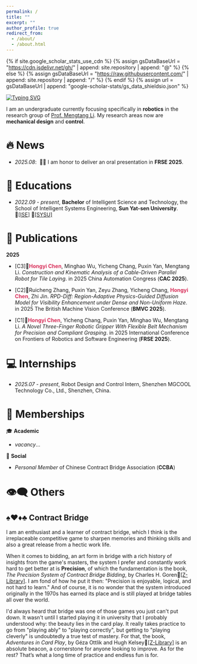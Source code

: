 ```yaml
---
permalink: /
title: ""
excerpt: ""
author_profile: true
redirect_from: 
  - /about/
  - /about.html
---
```


{% if site.google_scholar_stats_use_cdn %}
{% assign gsDataBaseUrl = "https://cdn.jsdelivr.net/gh/" | append: site.repository | append: "@" %}
{% else %}
{% assign gsDataBaseUrl = "https://raw.githubusercontent.com/" | append: site.repository | append: "/" %}
{% endif %}
{% assign url = gsDataBaseUrl | append: "google-scholar-stats/gs_data_shieldsio.json" %}

<span class='anchor' id='about-me'></span>

[![Typing SVG](https://readme-typing-svg.demolab.com?font=Consolas&pause=1000&color=7A5B95&vCenter=true&width=500&lines=A+constant+learner+in+Robotics;A+persistent+player+of+Contract+Bridge;A+little+fan+of+Christopher+Nolan;An+elementary+singer+in+CH%2FEN;A+not-the-brightest+bulb+with+luck;A+naive+dreamer+in+Hogwarts;A+loyal+summoner+of+Ezreal;An+intermediate+participant+of+Badminton;An+avid+reader+of+Biographies;A+staunch+believer+in+Materialism)](https://git.io/typing-svg)

I am an undergraduate currently focusing specifically in <strong>robotics</strong> in the research group of <a href='https://scholar.google.com/citations?user=dfS4ltoAAAAJ&hl=en&oi=ao'>Prof. Mengtang Li</a>. My research areas now are <strong>mechanical design</strong> and <strong>control</strong>.

<!--
My research interest includes neural machine translation and computer vision. I have published more than 100 papers at the top international AI conferences with total <a href='https://scholar.google.com/citations?user=DhtAFkwAAAAJ'>google scholar citations <strong><span id='total_cit'>260000+</span></strong></a> (You can also use google scholar badge <a href='https://scholar.google.com/citations?user=DhtAFkwAAAAJ'><img src="https://img.shields.io/endpoint?url={{ url | url_encode }}&logo=Google%20Scholar&labelColor=f6f6f6&color=9cf&style=flat&label=citations"></a>).
-->


# 🔥 News
- *2025.08*: &nbsp;🎤🎤 I am honor to deliver an oral presentation in <strong>FRSE 2025</strong>.

<!--
 *2022.02*: &nbsp;🎉🎉 Lorem ipsum dolor sit amet, consectetur adipiscing elit. Vivamus ornare aliquet ipsum, ac tempus justo dapibus sit amet. 
 *2022.02*: &nbsp;🎉🎉 Lorem ipsum dolor sit amet, consectetur adipiscing elit. Vivamus ornare aliquet ipsum, ac tempus justo dapibus sit amet.
-->


# 📖 Educations
- *2022.09 - present*, <strong>Bachelor</strong> of Intelligent Science and Technology, the School of Intelligent Systems Engineering, <strong>Sun Yat-sen University</strong>. 🔗<a href='https://ise.sysu.edu.cn/'>[ISE]</a> 🔗<a href='https://www.sysu.edu.cn/'>[SYSU]</a>


# 📝 Publications

<strong>2025</strong>

- [C3]📄<strong><font color="#D8315B">Hongyi Chen</font></strong>, Minghao Wu, Yicheng Chang, Puxin Yan, Mengtang Li. *Construction and Kinematic Analysis of a Cable-Driven Parallel Robot for Tile Laying*. in 2025 China Automation Congress (<strong>CAC 2025</strong>).

- [C2]📄Ruicheng Zhang, Puxin Yan, Zeyu Zhang, Yicheng Chang, <strong><font color="#D8315B">Hongyi Chen</font></strong>, Zhi Jin. *RPD-Diff: Region-Adaptive Physics-Guided Diffusion Model for Visibility Enhancement under Dense and Non-Uniform Haze*. in 2025 The British Machine Vision Conference (<strong>BMVC 2025</strong>).

- [C1]📄<strong><font color="#D8315B">Hongyi Chen</font></strong>, Yicheng Chang, Puxin Yan, Minghao Wu, Mengtang Li. *A Novel Three-Finger Robotic Gripper With Flexible Belt Mechanism for Precision and Compliant Grasping*. in 2025 International Conference on Frontiers of Robotics and Software Engineering (<strong>FRSE 2025</strong>).

<!--
<div class='paper-box'><div class='paper-box-image'><div><div class="badge">FRSE 2025</div><img src='images/Gripper_FRSE_2025.png' alt="sym" width="100%"></div></div>
<div class='paper-box-text' markdown="1">

[A novel three-finger robotic gripper with flexible belt mechanism for precision and compliant grasping]()

**Hongyi Chen**, Yicheng Chang, Puxin Yan, Minghao Wu, Mengtang Li

</div>
</div>

<div class='paper-box'><div class='paper-box-image'><div><div class="badge">CVPR 2016</div><img src='images/500x300.png' alt="sym" width="100%"></div></div>
<div class='paper-box-text' markdown="1">

[Deep Residual Learning for Image Recognition](https://openaccess.thecvf.com/content_cvpr_2016/papers/He_Deep_Residual_Learning_CVPR_2016_paper.pdf)

**Kaiming He**, Xiangyu Zhang, Shaoqing Ren, Jian Sun

[**Project**](https://scholar.google.com/citations?view_op=view_citation&hl=zh-CN&user=DhtAFkwAAAAJ&citation_for_view=DhtAFkwAAAAJ:ALROH1vI_8AC) <strong><span class='show_paper_citations' data='DhtAFkwAAAAJ:ALROH1vI_8AC'></span></strong>
- Lorem ipsum dolor sit amet, consectetur adipiscing elit. Vivamus ornare aliquet ipsum, ac tempus justo dapibus sit amet. 
</div>
</div>

- [Lorem ipsum dolor sit amet, consectetur adipiscing elit. Vivamus ornare aliquet ipsum, ac tempus justo dapibus sit amet](https://github.com), A, B, C, **CVPR 2020**


# 🏅 Honors and Awards
- *2021.10* Lorem ipsum dolor sit amet, consectetur adipiscing elit. Vivamus ornare aliquet ipsum, ac tempus justo dapibus sit amet. 
- *2021.09* Lorem ipsum dolor sit amet, consectetur adipiscing elit. Vivamus ornare aliquet ipsum, ac tempus justo dapibus sit amet.
 

# 💬 Invited Talks
- *2021.06*, Lorem ipsum dolor sit amet, consectetur adipiscing elit. Vivamus ornare aliquet ipsum, ac tempus justo dapibus sit amet. 
- *2021.03*, Lorem ipsum dolor sit amet, consectetur adipiscing elit. Vivamus ornare aliquet ipsum, ac tempus justo dapibus sit amet.  \| [\[video\]](https://github.com/)
 -->


# 💻 Internships
- *2025.07 - present*, Robot Design and Control Intern, Shenzhen MGCOOL Technology Co., Ltd., Shenzhen, China.


# 👑 Memberships
🎓 <strong>Academic</strong>
- *vacancy*...

🎩 <strong>Social</strong>
- *Personal Member* of Chinese Contract Bridge Association (<strong>CCBA</strong>)


# <span class='anchor' id='-others'>👁️‍🗨️ Others</span>
<!--👁️‍🗨️ :eye_speech_bubble:-->

## <span class='anchor' id='-contract-bridge'>♠️♥️♦️♣️ Contract Bridge</span>
<!--♠️♥️♦️♣️ :spades::hearts::diamonds::clubs:-->

I am an enthusiast and a learner of contract bridge, which I think is the irreplaceable competitive game to sharpen memories and thinking skills and also a great release from a hectic work life.

When it comes to bidding, an art form in bridge with a rich history of insights from the game's masters, the system I prefer and constantly work hard to get better at is <strong>Precision</strong>, of which the fundamentation is the book, *The Precision System of Contract Bridge Bidding*, by Charles H. Goren🔗<a href='https://1lib.sk/book/28962925/3c0972/the-precision-system-of-contract-bridge-bidding.html'>[Z-Library]</a>. I am fond of how he put it then: "Precision is enjoyable, logical, and not hard to learn." And of course, it is no wonder that the system introduced originally in the 1970s has earned its place and is still played at bridge tables all over the world.

I'd always heard that bridge was one of those games you just can't put down. It wasn't until I started playing it in university that I probably understood why: the beauty lies in the card play. It really takes practice to go from "playing ably" to "playing correctly", but getting to "playing cleverly" is undoubtedly a true test of mastery. For that, the book, *Adventures in Card Play*, by Géza Ottlik and Hugh Kelsey🔗<a href='https://1lib.sk/book/884719/fa62bd/adventures-in-card-play-master-bridge-series.html'>[Z-Library]</a> is an absolute beacon, a cornerstone for anyone looking to improve. As for the rest? That’s what a long time of practice and endless fun is for.
